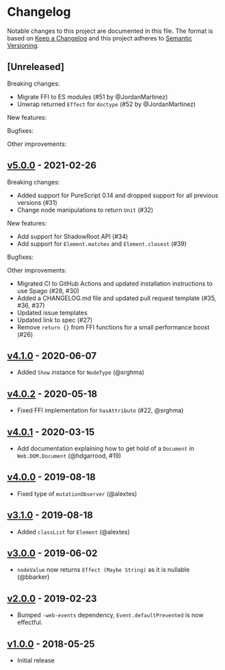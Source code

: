 # Changelog

Notable changes to this project are documented in this file. The format is based on [Keep a Changelog](https://keepachangelog.com/en/1.0.0/) and this project adheres to [Semantic Versioning](https://semver.org/spec/v2.0.0.html).

## [Unreleased]

Breaking changes:
- Migrate FFI to ES modules (#51 by @JordanMartinez)
- Unwrap returned `Effect` for `doctype` (#52 by @JordanMartinez)

New features:

Bugfixes:

Other improvements:

## [v5.0.0](https://github.com/purescript-web/purescript-web-dom/releases/tag/v5.0.0) - 2021-02-26

Breaking changes:
- Added support for PureScript 0.14 and dropped support for all previous versions (#31)
- Change node manipulations to return `Unit` (#32)

New features:
- Add support for ShadowRoot API (#34)
- Add support for `Element.matches` and `Element.closest` (#39)

Bugfixes:

Other improvements:
- Migrated CI to GitHub Actions and updated installation instructions to use Spago (#28, #30)
- Added a CHANGELOG.md file and updated pull request template (#35, #36, #37)
- Updated issue templates
- Updated link to spec (#27)
- Remove `return {}` from FFI functions for a small performance boost (#26)

## [v4.1.0](https://github.com/purescript-web/purescript-web-dom/releases/tag/v4.1.0) - 2020-06-07

- Added `Show` instance for `NodeType` (@srghma)

## [v4.0.2](https://github.com/purescript-web/purescript-web-dom/releases/tag/v4.0.2) - 2020-05-18

- Fixed FFI implementation for `hasAttribute` (#22, @srghma)

## [v4.0.1](https://github.com/purescript-web/purescript-web-dom/releases/tag/v4.0.1) - 2020-03-15

- Add documentation explaining how to get hold of a `Document` in `Web.DOM.Document` (@hdgarrood, #19)

## [v4.0.0](https://github.com/purescript-web/purescript-web-dom/releases/tag/v4.0.0) - 2019-08-18

- Fixed type of `mutationObserver` (@alextes)

## [v3.1.0](https://github.com/purescript-web/purescript-web-dom/releases/tag/v3.1.0) - 2019-08-18

- Added `classList` for `Element` (@alextes)

## [v3.0.0](https://github.com/purescript-web/purescript-web-dom/releases/tag/v3.0.0) - 2019-06-02

- `nodeValue` now returns `Effect (Maybe String)` as it is nullable (@bbarker)

## [v2.0.0](https://github.com/purescript-web/purescript-web-dom/releases/tag/v2.0.0) - 2019-02-23

- Bumped `-web-events` dependency, `Event.defaultPrevented` is now effectful.

## [v1.0.0](https://github.com/purescript-web/purescript-web-dom/releases/tag/v1.0.0) - 2018-05-25

- Initial release
